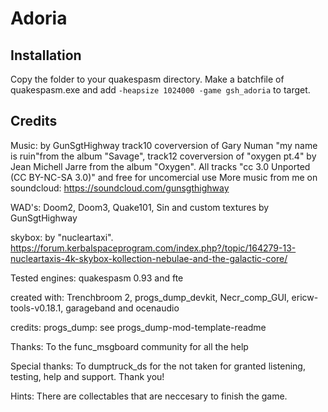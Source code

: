 # Adoria

## Installation

Copy the folder to your quakespasm directory. Make a batchfile of quakespasm.exe and add `-heapsize 1024000 -game gsh_adoria` to target.

## Credits

Music: by GunSgtHighway
       track10 coverversion of Gary Numan "my name is ruin"from the album "Savage",
       track12 coverversion of "oxygen pt.4" by Jean Michell Jarre from the album "Oxygen".
       All tracks "cc 3.0 Unported (CC BY-NC-SA 3.0)" and free for uncomercial use
       More music from me on soundcloud: https://soundcloud.com/gunsgthighway


WAD's: Doom2, Doom3, Quake101, Sin and custom textures by GunSgtHighway

skybox: by "nucleartaxi". https://forum.kerbalspaceprogram.com/index.php?/topic/164279-13-nucleartaxis-4k-skybox-kollection-nebulae-and-the-galactic-core/


Tested engines: quakespasm 0.93 and fte

created with:  Trenchbroom 2, progs_dump_devkit, Necr_comp_GUI, ericw-tools-v0.18.1, garageband and ocenaudio

credits: progs_dump: see progs_dump-mod-template-readme

Thanks: To the func_msgboard community for all the help

Special thanks: To dumptruck_ds for the not taken for granted listening, testing, help and support. Thank you!

Hints: There are collectables that are neccesary to finish the game.

